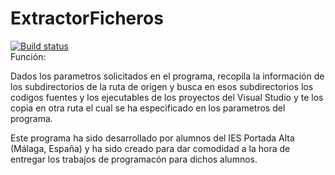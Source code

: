 # ExtractorFicheros
[![Build status](https://ci.appveyor.com/api/projects/status/s6fl4c92fvfd5a07/branch/master?svg=true)](https://ci.appveyor.com/project/EduFdezSoy/extractorficheros/branch/master)  
Función:

Dados los parametros solicitados en el programa, recopila la información de los subdirectorios de la ruta de origen y busca en esos subdirectorios los codigos fuentes y los ejecutables de los proyectos del Visual Studio y te los copia en otra ruta el cual se ha especificado en los parametros del programa.

Este programa ha sido desarrollado por alumnos del IES Portada Alta (Málaga, España) y ha sido creado para dar comodidad a la hora de entregar los trabajos de programacón para dichos alumnos.  
